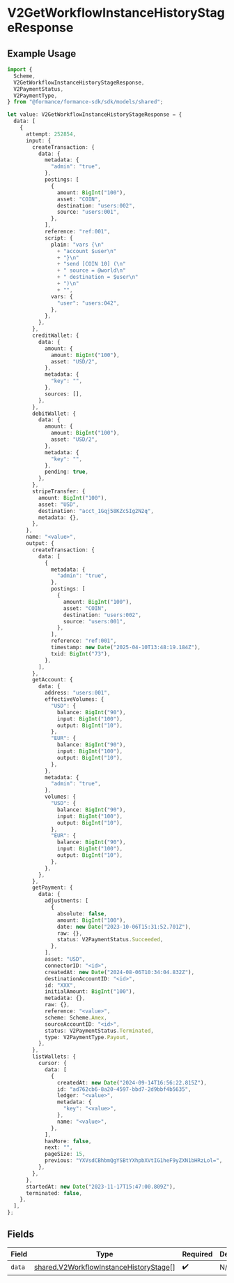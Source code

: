 # V2GetWorkflowInstanceHistoryStageResponse

## Example Usage

```typescript
import {
  Scheme,
  V2GetWorkflowInstanceHistoryStageResponse,
  V2PaymentStatus,
  V2PaymentType,
} from "@formance/formance-sdk/sdk/models/shared";

let value: V2GetWorkflowInstanceHistoryStageResponse = {
  data: [
    {
      attempt: 252854,
      input: {
        createTransaction: {
          data: {
            metadata: {
              "admin": "true",
            },
            postings: [
              {
                amount: BigInt("100"),
                asset: "COIN",
                destination: "users:002",
                source: "users:001",
              },
            ],
            reference: "ref:001",
            script: {
              plain: "vars {\n"
                + "account $user\n"
                + "}\n"
                + "send [COIN 10] (\n"
                + "	source = @world\n"
                + "	destination = $user\n"
                + ")\n"
                + "",
              vars: {
                "user": "users:042",
              },
            },
          },
        },
        creditWallet: {
          data: {
            amount: {
              amount: BigInt("100"),
              asset: "USD/2",
            },
            metadata: {
              "key": "",
            },
            sources: [],
          },
        },
        debitWallet: {
          data: {
            amount: {
              amount: BigInt("100"),
              asset: "USD/2",
            },
            metadata: {
              "key": "",
            },
            pending: true,
          },
        },
        stripeTransfer: {
          amount: BigInt("100"),
          asset: "USD",
          destination: "acct_1Gqj58KZcSIg2N2q",
          metadata: {},
        },
      },
      name: "<value>",
      output: {
        createTransaction: {
          data: [
            {
              metadata: {
                "admin": "true",
              },
              postings: [
                {
                  amount: BigInt("100"),
                  asset: "COIN",
                  destination: "users:002",
                  source: "users:001",
                },
              ],
              reference: "ref:001",
              timestamp: new Date("2025-04-10T13:48:19.184Z"),
              txid: BigInt("73"),
            },
          ],
        },
        getAccount: {
          data: {
            address: "users:001",
            effectiveVolumes: {
              "USD": {
                balance: BigInt("90"),
                input: BigInt("100"),
                output: BigInt("10"),
              },
              "EUR": {
                balance: BigInt("90"),
                input: BigInt("100"),
                output: BigInt("10"),
              },
            },
            metadata: {
              "admin": "true",
            },
            volumes: {
              "USD": {
                balance: BigInt("90"),
                input: BigInt("100"),
                output: BigInt("10"),
              },
              "EUR": {
                balance: BigInt("90"),
                input: BigInt("100"),
                output: BigInt("10"),
              },
            },
          },
        },
        getPayment: {
          data: {
            adjustments: [
              {
                absolute: false,
                amount: BigInt("100"),
                date: new Date("2023-10-06T15:31:52.701Z"),
                raw: {},
                status: V2PaymentStatus.Succeeded,
              },
            ],
            asset: "USD",
            connectorID: "<id>",
            createdAt: new Date("2024-08-06T10:34:04.832Z"),
            destinationAccountID: "<id>",
            id: "XXX",
            initialAmount: BigInt("100"),
            metadata: {},
            raw: {},
            reference: "<value>",
            scheme: Scheme.Amex,
            sourceAccountID: "<id>",
            status: V2PaymentStatus.Terminated,
            type: V2PaymentType.Payout,
          },
        },
        listWallets: {
          cursor: {
            data: [
              {
                createdAt: new Date("2024-09-14T16:56:22.815Z"),
                id: "ad762cb6-8a20-4597-bbd7-2d9bbf4b5635",
                ledger: "<value>",
                metadata: {
                  "key": "<value>",
                },
                name: "<value>",
              },
            ],
            hasMore: false,
            next: "",
            pageSize: 15,
            previous: "YXVsdCBhbmQgYSBtYXhpbXVtIG1heF9yZXN1bHRzLol=",
          },
        },
      },
      startedAt: new Date("2023-11-17T15:47:00.809Z"),
      terminated: false,
    },
  ],
};
```

## Fields

| Field                                                                                                   | Type                                                                                                    | Required                                                                                                | Description                                                                                             |
| ------------------------------------------------------------------------------------------------------- | ------------------------------------------------------------------------------------------------------- | ------------------------------------------------------------------------------------------------------- | ------------------------------------------------------------------------------------------------------- |
| `data`                                                                                                  | [shared.V2WorkflowInstanceHistoryStage](../../../sdk/models/shared/v2workflowinstancehistorystage.md)[] | :heavy_check_mark:                                                                                      | N/A                                                                                                     |